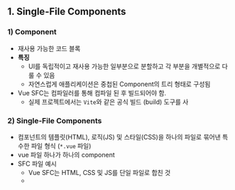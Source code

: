 ## 1. Single-File Components

### 1) Component

- 재사용 가능한 코드 블록
- **특징**
  - UI를 독립적이고 재사용 가능한 일부분으로 분할하고 각 부분을 개별적으로 다룰 수 있음
  - 자연스럽게 애플리케이션은 중첩된 Component의 트리 형태로 구성됨
- Vue SFC는 컴파일러를 통해 컴파일 된 후 빌드되어야 함.
  - 실제 프로젝트에서는 `Vite`와 같은 공식 빌드 (build) 도구를 사

### 2) Single-File Components

- 컴포넌트의 템플릿(HTML), 로직(JS) 및 스타일(CSS)을 하나의 파일로 묶어낸 특수한 파일 형식 (`*.vue` 파일)
- vue 파일 하나가 하나의 component
- SFC 파일 예시
    - Vue SFC는 HTML, CSS 및 JS를 단일 파일로 합친 것
    - <template>, <script> 및 <style> 블록은 하나의 파일에서 컴포넌트의 뷰, 로직 및 스타일을 독립적으로 배치

### 3) SFC 구성요소

- 각 `*.vue` 파일은 세 가지 유형의 최상위 언어 블록 <template>, <script>, <style>으로 구성
- 언어 블록의 작성 순서는 상관 없으나 일반적으로 template → script → style 순서로 작성

### 3-1) <template> 블록

- 각 `*.vue` 파일은 최상위 <template> 블록을 하나만 포함할 수 있음

### 3-2) <script setup> 블록

- 각 `*.vue` 파일은 <script setup> 블록을 하나만 포함할 수 있음 (일반 <script> 제외)
- 컴포넌트의 `setup()` 함수로 사용되며 컴포넌트의 각 인스턴스에 대해 실행
- 변수 및 함수는 동일한 컴포넌트의 템플릿에서 자동으로 사용 가능

### 3-3) <style scoped> 블록

- `*.vue` 파일에는 여러 <style> 태그가 포함될 수 있음
- scoped가 지정되면 CSS는 현재 컴포넌트에만 적용됨 (상,하위 컴포넌트의 영역을 해치지 않음)

## 2. SFC build tool

### 1) Vite

- 프론트엔트 개발 도구
- 빠른 개발 환경을 위한 빌드 도구와 개발 서버를 제공
- Build (빌드)
    - 프로젝트 소스 코드를 최적화하고 번들링하여 배포할 수 있는 형식으로 변환하는 과정
    - 개발 중에 사용되는 여러 소스 파일 및 리소스(JS, CSS, 이미지 등)를 최적화된 형태로 조합하여 최종 소프트웨어 제품을 생성하는 것
    - Vite는 이러한 빌드 프로세스를 수행하는 데 사용되는 도구

### 2) Vue Project
- Vue Project(Application) 생성 (Vite 기반 빌드) <br> `npm create vue@latest`
- 프로젝트 설정 관련 절차 진행
- 프로젝트 폴더 이동 <br> `cd vue-project`
- 패키지 설치 <br> `npm install`
- Vue 프로젝트 서버 실행 <br> `npm run dev`

### 3) NPM (Node Package Manager)
- Node.js의 기본 패키지 관리자
- Node.js
  - Chrome의 V8 JavaScript 엔진을 기반으로 하는 Server-Side 실행 환경
- Node.js의 영향
  - 기존에 브라우저 안에서만 동작할 수 있었던 JavaScript를 브라우저가 아닌 서버 측에서도 실행할 수 있게 함
  - 프론트엔드와 백엔드에서 동일한 언어로 개발가능하게됨
  - NPM을 활용해 수많은 오픈 소스 패키지와 라이브러리를 제공하여 개발자들이 손쉽게 코드를 공유하고 재사용할 수 있게 함

### 4) 모듈과 번들러

### 4-1) Module

- 프로그램을 구성하는 독립적인 코드 블록 (`*.js` 파일)
- 필요성 : 개발하는 애플리케이션의 크기가 커지고 복잡해지면서 파일 하나에 모든 기능을 담기가 어려워짐 → 자연스럽게 파일을 여러 개로 분리하여 관리하게 되었고, 분리된 각 파일이 모듈
- `*.js` 파일 하나가 하나의 모듈
- 한계점
  - 애플리케이션이 점점 더 발전함에 따라 처리해야 하는 JS 모듈의 개수도 극적으로 증가
  - 성능 병목 현상이 발생하고 모듈 간의 의존성 (연결성)이 깊어지면서 특정한 곳에서 발생한 문제가 어떤 모듈 간의 문제인지 파악하기 어려워짐
  - 복잡하고 깊은 모듈 간 의존성 문제를 해결하기 위한 도구가 필요(Bundler)

### 4-2) Bundler

- 여러 모듈과 파일을 하나 (혹은 여러 개)의 번들로 묶어 최적화하여 애플리케이션에서 사용할 수 있게 만들어주는 도구
- 역할
    - 의존성 관리, 코드 최적화, 리소스 관리 등
    - Bundler가 하는 작업을 Bundling이라 함.
    - Vite는 Rollup이라는 Bundler를 사용하여 개발자가 별도로 기타 환경 설정에 신경쓰지 않도록 모두 설정해두고 있

## 3. Vue Project 구조

### 1) node_modules

- Node.js 프로젝트에서 사용되는 외부 패키지들이 저장되는 디렉토리
- 프로젝트의 의존성 모듈을 저장하고 관리하는 공간
- 프로젝트가 실행될 때 필요한 라이브러리와 패키지들을 포함
- `.gitignore`에 작성

### 2) package-lock.json

- 패키지들의 실제 설치 버전, 의존성 관계, 하위 패키지 등을 포함하여 패키지 설치에 필요한 모든 정보를 포함
- 패키지들의 정확한 버전을 보장하여 여러 개발자가 협업하거나 서버 환경에서 일관성 있는 의존성을 유지하는 데 도움을 줌
- `npm install` 명령을 통해 패키지를 설치할 때, 명시된 버전과 의존성을 기반으로 설치

### 3) package.json

- 프로젝트의 메타 정보와 의존성 패키지 목록을 포함
- 프로젝트의 이름, 버전, 작성자, 라이선스 등과 같은 메타 정보를 정의
- package-lock.json과 함꼐 프로젝트의 의존성을 관리하고 버전 충돌 및 일관성을 유지하는 역할

### 4) public 디렉토리

- 주로 다음 정적 파일을 위치시킴
    - 소스코드에서 참조되지 않는
    - 항상 같은 이름을 갖는
    - import 할 필요 없는
- 항상 root 절대 경로를 사용하여 참조
    - `public/icon.png` 는 소스 코드에서 `/icon.png` 로 참조 가능

### 5) src 디렉토리

- 프로젝트의 주요 소스 코드를 포함하는 곳
- 컴포넌트, 스타일, 라우팅 등 프로젝트의 핵심 코드를 관리

### 5-1) src/assets

- 프로젝트 내에서 사용되는 자원 (이미지, 폰트, 스타일시트 등)을 관리
- 컴포넌트 자체에서 참조하는 내부 파일을 저장하는데 사용
- 컴포넌트가 아닌 곳에서는 public 디렉토리에 위치한 파일을 사용

### 5-2) src/components

- Vue 컴포넌트들을 작성하는 곳

### 5-3) src/App.vue

- Vue 앱의 최상위 Root 컴포넌트
- 다른 하위 컴포넌트들을 포함
- 애플리케이션 전체의 레이아웃과 공통적인 요소를 정의

### 5-4) src/main.js

- Vue 인스턴스를 생성하고, 애플리케이션을 초기화하는 역할
- 필요한 라이브러리를 import 하고 전역 설정을 수행

### 6) index.html

- Vue 앱의 기본 HTML 파일
- 앱의 진입점 (entry point)
- Root 컴포넌트인 App.vue가 해당 페이지에 마운트(mount)됨.
    - Vue 앱이 SPA인 이유
    - mount 코드는 main.js에 있음
- 필요한 스타일시트, 스크립트 등의 외부 리소스를 로드할 수 있음 (ex. bootstrap CDN)

### 7) 기타 설정 파일

- jsconfig.json : 컴파일 옵션, 모듈 시스템 등 설정
- vite.config.js : Vite 프로젝트 설정 파일로 플러그인, 빌드 옵션, 개발 서버 설정 등

## 4. Vue Component 활용

> 컴포넌트 사용 2단계 : 컴포넌트 파일 생성 → 컴포넌트 등록 (import)
> 

### 1) 사전 준비

- 초기에 생성된 `src/components/` 안의 모든 컴포넌트 삭제 (App.vue 제외)
- `assets/` 폴더의 모든 파일 삭제
- `App.vue`  코드 초기화
    
    ```html
    <!-- App.vue -->
    
    <template>
      <h1>App.vue</h1>
    </template>
    
    <script setup>
    </script>
    
    <style scoped>
    </style>
    ```
    
- `main.js` 에 작성된 main.css import문 삭제

### 2)컴포넌트 파일 생성

- MyComponent.vue 생성

```html
<!-- MyComponent.vue -->

<template>
  <div>
    <h2>Mycomponent</h2>
  </div>
</template>

<script setup>
</script>

<style scoped>
</style>
```

### 3) 컴포넌트 등록

- App 컴포넌트에 MyComponent를 등록
    - App(부모) - MyComponent(자식) 관계 형성
    - `@` : `src/` 경로를 뜻하는 약어
- MyComponentItem

```html
<!-- App.vue -->

<template>
  <h1>App.vue</h1>
	**<MyComponent />** 
</template>

<script setup>
// import MyComponent from './components/MyComponent.vue'
**import MyComponent from '@components/MyComponent.vue'**
</script>

<style scoped>
</style>
```

### 4) 추가 하위 컴포넌트 등록 후 활용

- 컴포넌트의 재사용성 확인하기
- MyComponentItem은 MyComponent의 자식 컴포넌트

```html
<!-- MyComponent.vue -->

<template>
  <div>
    <h2>Mycomponent</h2>
    <MyComponentItem />
    <MyComponentItem />
    <MyComponentItem />
  </div>
</template>

<script setup>
import MyComponentItem from '@/components/MyComponentItem.vue'
</script>

<style scoped>
</style>
```

```html
<!-- MyComponentItem.vue -->

<template>
	<div>
		<p>MyComponentItem</p>
	</div>
</template>

<script setup>
</script>

<style scoped>
</style>
```

## 5. Component 이름 지정 스타일 가이드

- 최상위 태그는 하나여야 한다.
    - 두개여도 동작은 하지만 권장하지 않는다.
- 싱글파일컴포넌트 파일명 : 항상 **파스칼 케이스** or 케밥 케이스
- 컴포넌트 이름
    - 앱별 스타일과 규칙을 적용하는 기본 컴포넌트는 모두 `Base`, `App`, `v`와 같은 특정 접두사로 시작해야 함.
        
        ```
        components/
        |- BaseButton.vue
        |- BaseTable.vue
        |- BaseIcon.vue
        
        components/
        |- AppButton.vue
        |- AppTable.vue
        |- AppIcon.vue
        ```
        
    - 부모 컴포넌트와 긴밀하게 결합된 자식 컴포넌트는 부모 컴포넌트 이름을 접두사로 포함해야 함.
        
        ```
        components/
        |- TodoList.vue
        |- TodoListItem.vue
        |- TodoListItemButton.vue
        
        components/
        |- SearchSidebar.vue
        |- SearchSidebarNavigation.vuwe
        ```
        
    - 컴포넌트 이름 내 단어 순서 : 일반적 단어 → 설명적인 수정 단어
        
        ```
        components/
        |- SearchButtonClear.vue
        |- SearchButtonRun.vue
        |- SearchInputQuery.vue
        |- SearchInputExcludeGlob.vue
        |- SettingsCheckboxTerms.vue
        |- SettingsCheckboxLaunchOnStartup.vue
        ```
        
- 셀프 클로징 컴포넌트
    - 콘텐츠가 없는 컴포넌트는 싱글 파일 컴포넌트, 문자열 템플릿, JSX에서 자체로 닫혀야 하지만, in-DOM 템플릿에서는 절대 자체로 닫혀서는 안된다.
        
        ```html
        <!-- 파스칼케이스 -->
        <MyComponent/>
        
        <!-- 케밥 케이스 -->
        <my-component></my-component>
        ```
        

## 6. 추가 주제

### 1) Virtual DOM

- 가상의 DOM을 메모리에 저장하고 실제 DOM과 동기화하는 프로그래밍 개념
- 실제 DOM과의 변경 사항 비교를 통해 변경된 부분만 실제 DOM에 적용하는 방식
- 웹 애플리케이션의 성능을 향상시키기 위한 Vue의 내부 렌더링 기술
- 장점
    - 효율성 : 실제 DOM 조작을 최소화하고, 변경된 부분만 업데이트하여 성능을 향상
    - 반응성 : 데이터의 변경을 감지하고, Virtual DOM을 효율적으로 갱신하여 UI를 자동으로 업데이트
    - 추상화 : 개발자는 실제 DOM 조작을 Vue에게 맡기고 컴포넌트와 템플릿을 활용하는 추상화된 프로그래밍 방식으로 원하는 UI 구조를 구성하고 관리할 수 있
- 주의사항
    - 실제 DOM에 직접 접근하지 말 것
        - JS에서 사용하는 DOM 접근 관련 메서드 사용 금지
        - `querySelector`, `createElement`, `addEventListener` 등
    - Vue의 `ref()` 와 Lifecycle Hooks 함수를 사용해 간접적으로 접근하여 조작할 것
- 직접 DOM 엘리먼트에 접근해야 하는 경우
    - ref 속성을 사용하여 특정 DOM 엘리먼트에 직접적인 참조를 얻을 수 있음
    
    ```html
    <template>
    	**<input ref="input">**
    </template>
    
    <script setup>
    import { ref, onMounted } from 'vue'
    **// 변수명은 템플릿 ref 값과 일치해야 함.
    const input = ref(null)**
    
    onMounted(() => {
    	console.log(input.value) // <input>
    })
    </script>
    ```
    

### 2) Vue를 작성하는 2가지 스타일

![image.png](https://prod-files-secure.s3.us-west-2.amazonaws.com/b133ba6c-b3b3-4b20-9fd8-ed279bf73dbd/c0af551c-9d0e-4e8c-a0cb-00f93e3b8e47/image.png)

### 2-1) Composition API

- import 해서 가져온 API 함수들을 사용하여 컴포넌트의 로직을 정의
- Vue3에서의 작성 방식
- Composition API + SFC : 규모가 있는 앱의 전체를 구축하려는 경우

### 2-2) Option API

- data, methods 및 mounted같은 객체를 사용하여 컴포넌트의 로직을 정의
- Vue2에서의 작성 방식 (Vue3에서도 지원)
- Option API : 빌드 도구를 사용하지 않거나 복잡성이 낮은 프로젝트에서 사용하려는 경

## 7. 참고

### 1) Single Root Element

- 모든 컴포넌트에는 최상단 HTML 요소가 작성되는 것이 권장
    - 가독성, 스타일링, 명확한 컴포넌트 구조를 위해 각 컴포넌트에는 최상단 HTML 요소를 작성해야 함. (Single Root Element)

### 2) CSS scoped

- SFC의 CSS 기능 : scoped
    - `<style scoped></style>`
    - scoped 속성을 사용하면 해당 CSS는 현재 컴포넌트의 요소에만 적용됨.
        - 부모 컴포넌트의 스타일이 자식 컴포넌트로 유출되지 않음
        - 사용하지 않으면 모든 컴포넌트에 영향을 미침
    - 그러나 자식 컴포넌트의 최상위 (root element)는 부모 CSS와 본인 CSS 모두에게서 영향을 받음
        - 자식 컴포넌트의 최상위 요소는 부모에서 사용되기 때문
    - 이는 부모가 레이아웃 목적으로 자식 컴포넌트 최상위 요소의 스타일을 지정할 수 있도록 의도적으로 설계된 것
- scoped 속성 사용을 권장
    - 최상위 App 컴포넌트에서 레이아웃 스타일을 전역적으로 구성할 수 있지만, 다른 모든 컴포넌트는 범위가 지정된 스타일을 사용하는 것을 권장

### 3) Scaffolding (스캐폴딩)

- 새로운 프로젝트나 모듈을 시작하기 위해 초기 구조와 기본 코드를 자동으로 생성하는 과정
- 개발자들이 프로젝트를 시작하는 데 도움을 주는 툴이나 기반을 제공하는 작업
- 초기 설정, 폴더 구조, 파일 템플릿, 기본 코드 등을 자동으로 생성하여 개발자가 시작할 때 시간과 노력을 절약하고 일관된 구조를 유지할 수 있도록 도와줌